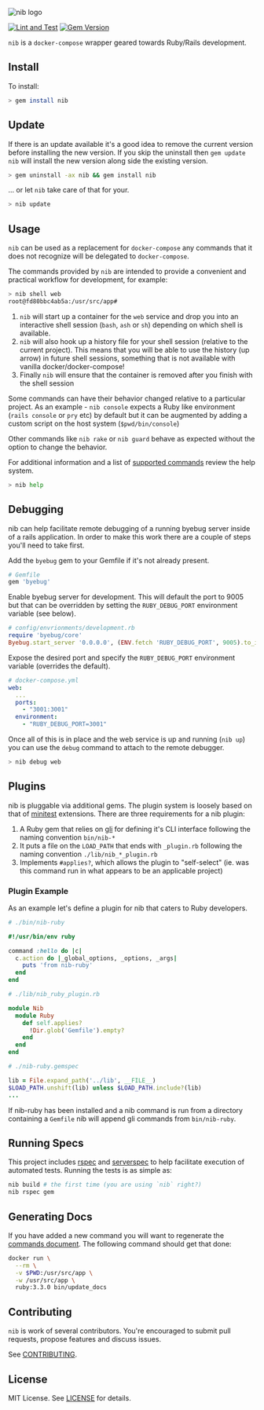 ![nib logo](nib.png)

[![Lint and Test](https://github.com/telus-agcg/nib/actions/workflows/lint_and_test.yml/badge.svg)](https://github.com/telus-agcg/nib/actions/workflows/lint_and_test.yml)
[![Gem Version](https://badge.fury.io/rb/nib.svg)](https://badge.fury.io/rb/nib)


`nib` is a `docker-compose` wrapper geared towards Ruby/Rails development.

## Install

To install:

```sh
> gem install nib
```

## Update

If there is an update available it's a good idea to remove the current version before installing the new version. If you skip the uninstall then `gem update nib` will install the new version along side the existing version.

```sh
> gem uninstall -ax nib && gem install nib
```

... or let `nib` take care of that for your.

```sh
> nib update
```

## Usage

`nib` can be used as a replacement for `docker-compose` any commands that it does not recognize will be delegated to `docker-compose`.

The commands provided by `nib` are intended to provide a convenient and practical workflow for development, for example:

```sh
> nib shell web
root@fd80bbc4ab5a:/usr/src/app#
```

1. `nib` will start up a container for the `web` service and drop you into an interactive shell session (`bash`, `ash` or `sh`) depending on which shell is available.
1. `nib` will also hook up a history file for your shell session (relative to the current project). This means that you will be able to use the history (up arrow) in future shell sessions, something that is not available with vanilla docker/docker-compose!
1. Finally `nib` will ensure that the container is removed after you finish with the shell session

Some commands can have their behavior changed relative to a particular project. As an example - `nib console` expects a Ruby like environment (`rails console` or `pry` etc) by default but it can be augmented by adding a custom script on the host system (`$pwd/bin/console`)

Other commands like `nib rake` or `nib guard` behave as expected without the option to change the behavior.

For additional information and a list of [supported commands](./docs/commands.md) review the help system.

```sh
> nib help
```

## Debugging

nib can help facilitate remote debugging of a running byebug server inside of a rails application. In order to make this work there are a couple of steps you'll need to take first.

Add the `byebug` gem to your Gemfile if it's not already present.

```ruby
# Gemfile
gem 'byebug'
```

Enable byebug server for development. This will default the port to 9005 but that can be overridden by setting the `RUBY_DEBUG_PORT` environment variable (see below).

```ruby
# config/envrionments/development.rb
require 'byebug/core'
Byebug.start_server '0.0.0.0', (ENV.fetch 'RUBY_DEBUG_PORT', 9005).to_i
```

Expose the desired port and specify the `RUBY_DEBUG_PORT` environment variable (overrides the default).

```yml
# docker-compose.yml
web:
  ...
  ports:
    - "3001:3001"
  environment:
    - "RUBY_DEBUG_PORT=3001"
```

Once all of this is in place and the web service is up and running (`nib up`) you can use the `debug` command to attach to the remote debugger.

```sh
> nib debug web
```

## Plugins

nib is pluggable via additional gems. The plugin system is loosely based on that of [minitest](https://github.com/seattlerb/minitest#writing-extensions) extensions. There are three requirements for a nib plugin:

1. A Ruby gem that relies on [gli](https://github.com/davetron5000/gli) for defining it's CLI interface following the naming convention `bin/nib-*`
1. It puts a file on the `LOAD_PATH` that ends with `_plugin.rb` following the naming convention `./lib/nib_*_plugin.rb`
1. Implements `#applies?`, which allows the plugin to "self-select" (ie. was this command run in what appears to be an applicable project)

### Plugin Example

As an example let's define a plugin for nib that caters to Ruby developers.

```ruby
# ./bin/nib-ruby

#!/usr/bin/env ruby

command :hello do |c|
  c.action do |_global_options, _options, _args|
    puts 'from nib-ruby'
  end
end
```

```ruby
# ./lib/nib_ruby_plugin.rb

module Nib
  module Ruby
    def self.applies?
      !Dir.glob('Gemfile').empty?
    end
  end
end
```

```ruby
# ./nib-ruby.gemspec

lib = File.expand_path('../lib', __FILE__)
$LOAD_PATH.unshift(lib) unless $LOAD_PATH.include?(lib)
...
```

If nib-ruby has been installed and a nib command is run from a directory containing a `Gemfile` nib will append gli commands from `bin/nib-ruby`.

## Running Specs

This project includes [rspec](http://rspec.info/) and [serverspec](http://serverspec.org/) to help facilitate execution of automated tests. Running the tests is as simple as:

```sh
nib build # the first time (you are using `nib` right?)
nib rspec gem
```

## Generating Docs

If you have added a new command you will want to regenerate the [commands document](./docs/commands.md). The following command should get that done:

```sh
docker run \
  --rm \
  -v $PWD:/usr/src/app \
  -w /usr/src/app \
  ruby:3.3.0 bin/update_docs
```

## Contributing

`nib` is work of several contributors. You're encouraged to submit pull requests, propose features and discuss issues.

See [CONTRIBUTING](CONTRIBUTING.md).

## License

MIT License. See [LICENSE](LICENSE) for details.
